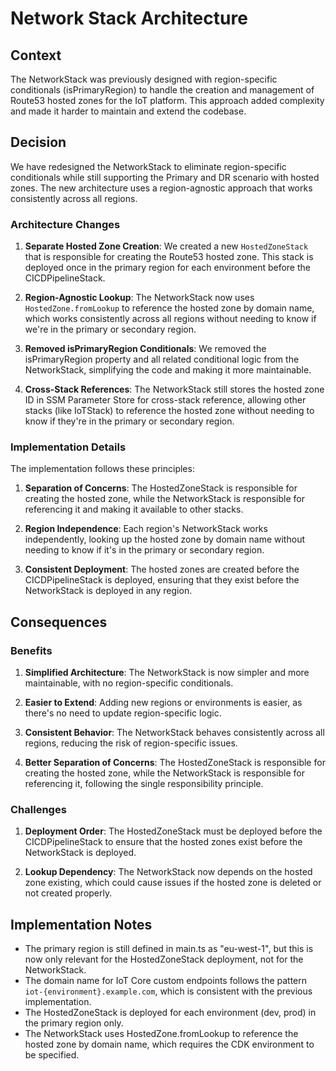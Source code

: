 # Network Stack Architecture

## Context

The NetworkStack was previously designed with region-specific conditionals (isPrimaryRegion) to handle the creation and management of Route53 hosted zones for the IoT platform. This approach added complexity and made it harder to maintain and extend the codebase.

## Decision

We have redesigned the NetworkStack to eliminate region-specific conditionals while still supporting the Primary and DR scenario with hosted zones. The new architecture uses a region-agnostic approach that works consistently across all regions.

### Architecture Changes

1. **Separate Hosted Zone Creation**: We created a new `HostedZoneStack` that is responsible for creating the Route53 hosted zone. This stack is deployed once in the primary region for each environment before the CICDPipelineStack.

2. **Region-Agnostic Lookup**: The NetworkStack now uses `HostedZone.fromLookup` to reference the hosted zone by domain name, which works consistently across all regions without needing to know if we're in the primary or secondary region.

3. **Removed isPrimaryRegion Conditionals**: We removed the isPrimaryRegion property and all related conditional logic from the NetworkStack, simplifying the code and making it more maintainable.

4. **Cross-Stack References**: The NetworkStack still stores the hosted zone ID in SSM Parameter Store for cross-stack reference, allowing other stacks (like IoTStack) to reference the hosted zone without needing to know if they're in the primary or secondary region.

### Implementation Details

The implementation follows these principles:

1. **Separation of Concerns**: The HostedZoneStack is responsible for creating the hosted zone, while the NetworkStack is responsible for referencing it and making it available to other stacks.

2. **Region Independence**: Each region's NetworkStack works independently, looking up the hosted zone by domain name without needing to know if it's in the primary or secondary region.

3. **Consistent Deployment**: The hosted zones are created before the CICDPipelineStack is deployed, ensuring that they exist before the NetworkStack is deployed in any region.

## Consequences

### Benefits

1. **Simplified Architecture**: The NetworkStack is now simpler and more maintainable, with no region-specific conditionals.

2. **Easier to Extend**: Adding new regions or environments is easier, as there's no need to update region-specific logic.

3. **Consistent Behavior**: The NetworkStack behaves consistently across all regions, reducing the risk of region-specific issues.

4. **Better Separation of Concerns**: The HostedZoneStack is responsible for creating the hosted zone, while the NetworkStack is responsible for referencing it, following the single responsibility principle.

### Challenges

1. **Deployment Order**: The HostedZoneStack must be deployed before the CICDPipelineStack to ensure that the hosted zones exist before the NetworkStack is deployed.

2. **Lookup Dependency**: The NetworkStack now depends on the hosted zone existing, which could cause issues if the hosted zone is deleted or not created properly.

## Implementation Notes

- The primary region is still defined in main.ts as "eu-west-1", but this is now only relevant for the HostedZoneStack deployment, not for the NetworkStack.
- The domain name for IoT Core custom endpoints follows the pattern `iot-{environment}.example.com`, which is consistent with the previous implementation.
- The HostedZoneStack is deployed for each environment (dev, prod) in the primary region only.
- The NetworkStack uses HostedZone.fromLookup to reference the hosted zone by domain name, which requires the CDK environment to be specified.
